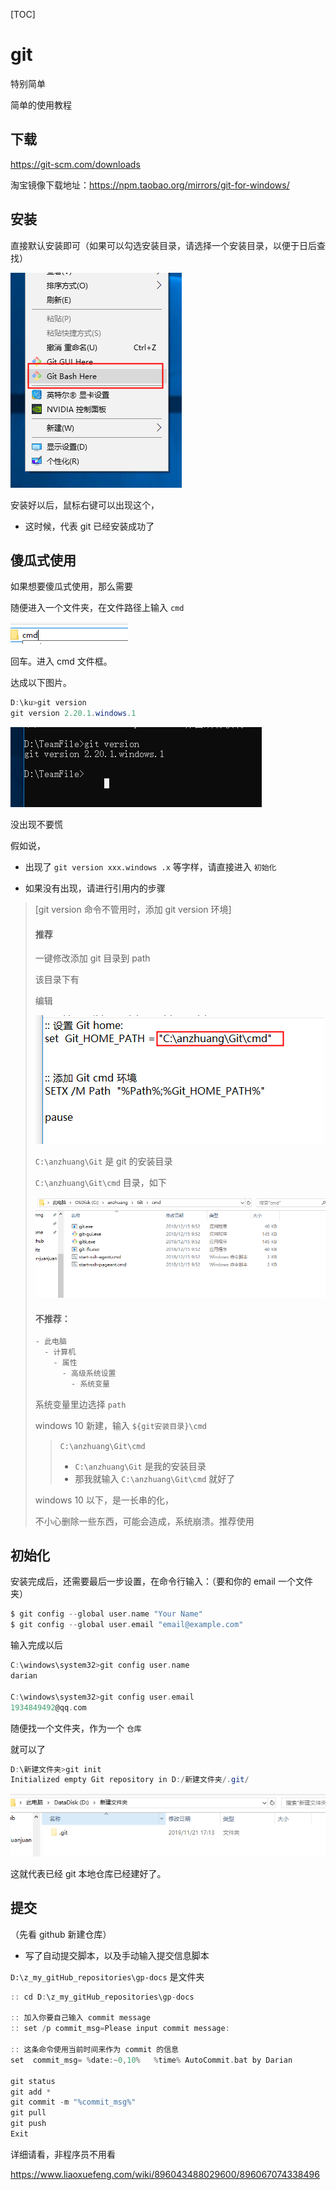 
[TOC]



# git

特别简单

简单的使用教程

## 下载

https://git-scm.com/downloads 

淘宝镜像下载地址：https://npm.taobao.org/mirrors/git-for-windows/

## 安装

直接默认安装即可（如果可以勾选安装目录，请选择一个安装目录，以便于日后查找）

![1574326228099](assets/1574326228099.png)

安装好以后，鼠标右键可以出现这个，

- 这时候，代表 git 已经安装成功了



## 傻瓜式使用

如果想要傻瓜式使用，那么需要

随便进入一个文件夹，在文件路径上输入 `cmd` 

![1574326473794](assets/1574326473794.png)

回车。进入 cmd 文件框。

达成以下图片。

```java
D:\ku>git version
git version 2.20.1.windows.1
```

![1574326414722](assets/1574326414722.png)

没出现不要慌

假如说，

- 出现了 `git version xxx.windows .x` 等字样，请直接进入 `初始化`

- 如果没有出现，请进行引用内的步骤



> [git version 命令不管用时，添加 git version 环境]
>
> #### 推荐
>
> 一键修改添加 git 目录到 path
>
> 该目录下有
>
> 编辑
>
> ![1574327115722](assets/1574327115722.png)
>
> 
>
> `C:\anzhuang\Git` 是 git 的安装目录
>
>  
>
> `C:\anzhuang\Git\cmd` 目录，如下
>
> ![1574327170186](assets/1574327170186.png)
>
> 
>
> #### 不推荐：
>
> 
>
> ```java
> - 此电脑
>   - 计算机
>     - 属性
>       - 高级系统设置
>         - 系统变量
> ```
>
> 系统变量里边选择 `path` 
>
> windows 10 新建，输入 `${git安装目录}\cmd`
>
> >  `C:\anzhuang\Git\cmd` 
> >
> >  - `C:\anzhuang\Git` 是我的安装目录
> >  - 那我就输入 `C:\anzhuang\Git\cmd` 就好了
>
> windows 10 以下，是一长串的化，
>
> 不小心删除一些东西，可能会造成，系统崩溃。推荐使用





## 初始化

安装完成后，还需要最后一步设置，在命令行输入：（要和你的 email 一个文件夹）

```c
$ git config --global user.name "Your Name"
$ git config --global user.email "email@example.com"
```





输入完成以后

```c
C:\windows\system32>git config user.name
darian

C:\windows\system32>git config user.email
1934849492@qq.com
```







随便找一个文件夹，作为一个 `仓库` 

就可以了

```java
D:\新建文件夹>git init
Initialized empty Git repository in D:/新建文件夹/.git/
```



![1574327608599](assets/1574327608599.png)



这就代表已经 git 本地仓库已经建好了。



## 提交

（先看 github 新建仓库）



- 写了自动提交脚本，以及手动输入提交信息脚本



`D:\z_my_gitHub_repositories\gp-docs` 是文件夹 

```c
:: cd D:\z_my_gitHub_repositories\gp-docs

:: 加入你要自己输入 commit message
:: set /p commit_msg=Please input commit message:

:: 这条命令使用当前时间来作为 commit 的信息
set  commit_msg= %date:~0,10%   %time% AutoCommit.bat by Darian

git status 
git add * 
git commit -m "%commit_msg%"
git pull
git push
Exit
```





详细请看，非程序员不用看

https://www.liaoxuefeng.com/wiki/896043488029600/896067074338496